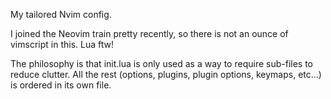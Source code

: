My tailored Nvim config.

I joined the Neovim train pretty recently, so there is not an ounce of vimscript in this. Lua ftw!

The philosophy is that init.lua is only used as a way to require sub-files to reduce clutter.
All the rest (options, plugins, plugin options, keymaps, etc...) is ordered in its own file.
